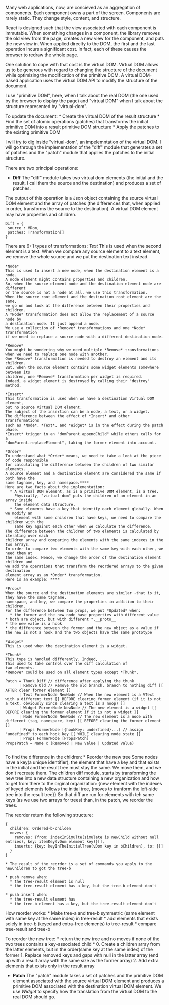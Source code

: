 Many web applications, now, are concieved as an aggregation of components.
Each component owns a part of the screen.
Components are rarely static. They change style, content, and structure.

React is designed such that the view associated with each component is immutable.
When something changes in a component, the library removes the old view from the page,
creates a new view for the component, and puts the new view in.
When applied direclty to the DOM, the first and the last operation incurs
a significant cost.
In fact, each of these causes the browser to redraw the whole page.

One solution to cope with that cost is the virtual DOM.
Virtual DOM allows us to be generous with regard to changing
the structure of the document while optimizing the modification of the primitive DOM.
A virtual DOM-based application uses the virtual DOM API to
modify the structure of the document.

I use "primitive DOM", here, when I talk about the real DOM (the one
used by the browser to display the page) and "virtual DOM" when I talk about
the structure represented by "virtual-dom".

To update the document:
	* Create the virtual DOM of the result structure
	* Find the set of atomic operations (patches) that transforms the initial
	  primitive DOM into a result primitive DOM structure
	* Apply the patches to the existing primitive DOM

I will try to dig inside "virtual-dom", an impelemntation of the virtual DOM.
I will go through the implementation of the "diff" module
that generates a set of patches and the "patch" module that applies the patches to
the initial structure.

There are two principal operations:

  * **Diff**
  The "diff" module takes two virtual dom elements (the initial and the result,
  I call them the source and the destination) and produces a set of patches.

  The output of this operation is a Json object containing the source
  virtual DOM element and the array of patches (the differences
  that, when applied in order, transforms the source to the destination).
  A virtual DOM element may have properties and children.

  ```
  Diff = {
   source : VDom,
   patches: Transformation[]
  }
  ```

  There are 6+1 types of transformations:
    *Text*
	This is used when the second element is a text.
	When we compare any source element to a text element, we remove the whole source
	and we put the destination text instead.
 
	*Node*
	This is used to insert a new node, when the destination element is a node.
	A node element might contains properties and children.
	So, when the source element node and the destination element node are different
	or the source is not a node at all, we use this transformation.
	When the source root element and the destination root element are the same,
	we go on and look at the difference between their properties and children.
	A *Node* transformation does not allow the replacement of a source node by
	a destination node. It just append a node.
	We use a collection of *Remove* transformations and one *Node* transformation
	if we need to replace a source node with a different destination node.
 
	*Remove*
	You might be wondering why we need multiple *Remove* transformations
	when we need to replace one node with another.
	One *Remove* transformation is needed to destroy an element and its children.
	But, when the source element contains some widget elements somewhere between its
	children, one *Remove* transformation per widget is required.
	Indeed, a widget element is destroyed by calling their "destroy" method.
 
	*Insert*
	This transformation is used when we have a destination Virtual DOM element,
	but no source Virtual DOM element.
	The subject of the insertion can be a node, a text, or a widget.
	The difference between the effect of *Insert* and other transformations
	such as *Node*, *Text*, and *Widget* is in the effect during the patch phase.
	*Insert* trigger in an "domParent.appendChild" while others calls for a
	"domParent.replaceElement", taking the former element into account.
  
	*Order*
	To understand what *Order* means, we need to take a look at the piece of code responsible
	for calculating the difference between the children of two similar elements.
	A source element and a destination element are considered the same if both have the
	same tagname, key, and namespace.****
	Here are two facts about the implementation:
	  * A virtual DOM element, as is a primitive DOM element, is a tree.
	    Physically, "virtual-dom" puts the children of an element in an array inside
	    the element data structure.
	  * Some elements have a key that identify each element globally. When we modify an
	    element with some children that have keys, we need to compare the children with the
	    same key against each other when we calculate the difference.
	The difference between the children of two elements is calculated by iterating over each
	children array and comparing the elements with the same indexes in the two arrays.
	In order to compare two elements with the same key with each other, we need them at
	the same index. Hence, we change the order of the destination element children and
	we add the operations that transform the reordered arrays to the given destination
	element array as an *Order* transformation.
	Here is an example: ****
  
	*Props*
    When the source and the destination elements are similar -that is it, they have the same tagname,
	namespace, and key, we compare the properties in addition to their children.
    For the difference between two props, we put *Updated* when:
      * the former and the new node have properties with different value
  	* both are object, but with different *.__proto__
  	* the new value is a hook
  	* the difference between the former and the new object as a value if the new is not a hook and the two objects have the same prototype

	*Widget*
	This is used when the destination element is a widget.
  
    *Thunk*
	This type is handled differently. Indeed, ...
	This used to take control over the diff calculation of
	two elements.
	*Remove* could be used on all element types except *Thunk*.
	

  ```
  Patch = Thunk Diff // difference after applying the thunk
		| Remove Old // Remove the old branch, branch to nothing diff [[ AFTER clear former element ]]
		| Text FormerNode NewNode // When the new element is a VText with a different text [[ BEFORE clearing former element (if it is not a text, obviously since clearing a text is a noop) ]]
		| Widget FormerNode NewNode // The new element is a widget [[ BEFORE clearing the former element if it is not a widget ]]
		| Node FormerNode NewNode // The new element is a node with different (tag, namespace, key) [[ BEFORE clearing the former element ]]
		| Props FormerNode [{hookKey: underfined}...] // assign "undefined" to each hook key [[ WHILE clearing node state ]]
		| Props FormerNode [PropsPatch]
  PropsPatch = Name x (Removed | New Value | Updated Value)
		
  ```
  To find the difference in the children:
    * Reorder the new tree
	  Some nodes have a key(a unique identifier), the element that have a key and that exists in the initial and the result
	  tree must stay the same. We move them, and we don't recreate them.
	  The children diff module, starts by transforming the new tree into a new data structure containing a new organization and how to get from there to the orginal organization:
	    {new element with the indexes of  keyed elements follows the initial tree, {moves to tranform the left-side tree into the result tree}}
	  So that diff are run for elements with teh same keys (as we use two arrays for trees) than, in the patch, we reorder the trees.
	
  The reorder return the following structure: 
  ```
  {
    children: Ordered-b-childen
	moves: {
	  removes: {from: indexInSimulte(simulate is newChild without null entries), key: itemKey(vDom element key)}[],
	  inserts: {key: keyInTheInitialTree(vDom key in bChildren), to: }[]
	}
  }
  ```
    * The result of the reorder is a set of commands you apply to the newChildren to got the tree-b
  
    * push remove when:
	  * the tree-result element is null
	  * the tree-result element has a key, but the tree-b element don't
	  
    * push insert when:
	  * the tree-result element has
	  * the tree-b element has a key, but the tree-result element don't
  
  How reorder works:
    * Make tree-a and tree-b symmetric (same element with same key at the same index) in tree-result
	* add elements that exists solely in tree-b (keyed and extra-free elements) to tree-result
	* compare tree-result and tree-b
  
  To reorder the new tree:
    * return the new tree and no moves if none of the two trees contains a key-associated child
	* 0. Create a children array from the latter elements, but in the order(same key at the same index) of the former
	  1. Replace removed keys and gaps with null in the latter array (end up with a result array with the same size as the former array)
	  2. Add extra elements that exists only in the result array


  * **Patch**
  The "patch" module takes a set of patches and the primitive DOM element associated
  with the source virtual DOM element and produces a primitive DOM associated with
  the destination virtual DOM element.
  We use *Widget* to specify how the translation from the virtual DOM
  to the real DOM should go.
